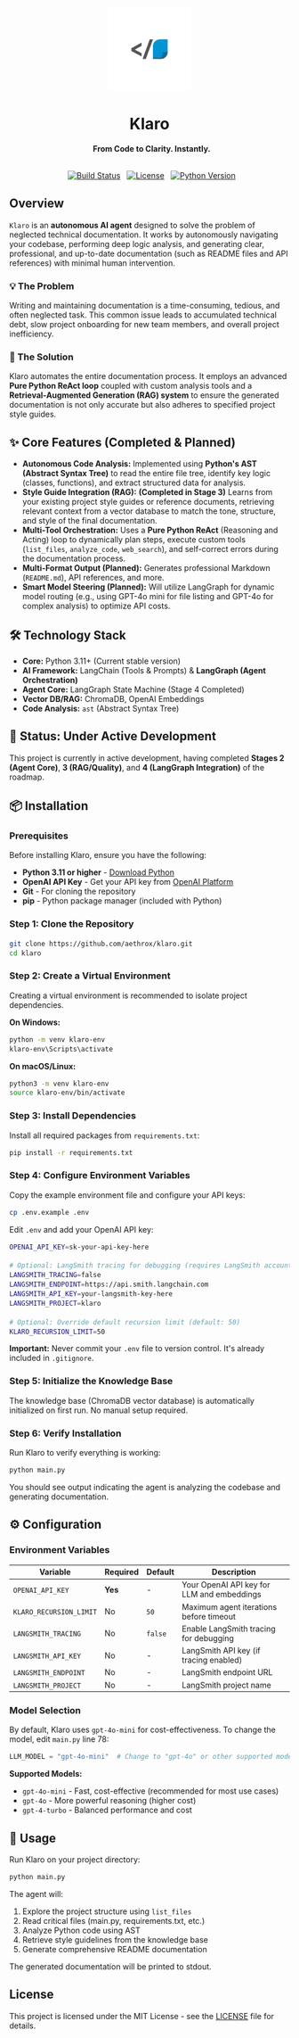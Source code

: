 <div align="center">
  <img src="assets/logo_transparent.png" alt="Klaro Logo" width="150"/>
  <h1>Klaro</h1>
  <strong>From Code to Clarity. Instantly.</strong>
</div>
<br />
<p align="center">
  <a href="https://github.com/aethrox/klaro/actions/workflows/main.yml"><img alt="Build Status" src="https://img.shields.io/github/actions/workflow/status/aethrox/klaro/main.yml?style=for-the-badge"></a>
  <a href="./LICENSE"><img alt="License" src="https://img.shields.io/github/license/aethrox/klaro?style=for-the-badge&color=blue"></a>
  <a href="#"><img alt="Python Version" src="https://img.shields.io/badge/python-3.11+-blue?style=for-the-badge&logo=python"></a>
</p>

## Overview
`Klaro` is an **autonomous AI agent** designed to solve the problem of neglected technical documentation. It works by autonomously navigating your codebase, performing deep logic analysis, and generating clear, professional, and up-to-date documentation (such as README files and API references) with minimal human intervention.

### 💡 The Problem
Writing and maintaining documentation is a time-consuming, tedious, and often neglected task. This common issue leads to accumulated technical debt, slow project onboarding for new team members, and overall project inefficiency.

### 🚀 The Solution
Klaro automates the entire documentation process. It employs an advanced **Pure Python ReAct loop** coupled with custom analysis tools and a **Retrieval-Augmented Generation (RAG) system** to ensure the generated documentation is not only accurate but also adheres to specified project style guides.

## ✨ Core Features (Completed & Planned)
* **Autonomous Code Analysis:** Implemented using **Python's AST (Abstract Syntax Tree)** to read the entire file tree, identify key logic (classes, functions), and extract structured data for analysis.
* **Style Guide Integration (RAG):** **(Completed in Stage 3)** Learns from your existing project style guides or reference documents, retrieving relevant context from a vector database to match the tone, structure, and style of the final documentation.
* **Multi-Tool Orchestration:** Uses a **Pure Python ReAct** (Reasoning and Acting) loop to dynamically plan steps, execute custom tools (`list_files`, `analyze_code`, `web_search`), and self-correct errors during the documentation process.
* **Multi-Format Output (Planned):** Generates professional Markdown (`README.md`), API references, and more.
* **Smart Model Steering (Planned):** Will utilize LangGraph for dynamic model routing (e.g., using GPT-4o mini for file listing and GPT-4o for complex analysis) to optimize API costs.

## 🛠 Technology Stack
* **Core:** Python 3.11+ (Current stable version)
* **AI Framework:** LangChain (Tools & Prompts) & **LangGraph (Agent Orchestration)**
* **Agent Core:** LangGraph State Machine (Stage 4 Completed)
* **Vector DB/RAG:** ChromaDB, OpenAI Embeddings
* **Code Analysis:** `ast` (Abstract Syntax Tree)

## 🚧 Status: Under Active Development
This project is currently in active development, having completed **Stages 2 (Agent Core)**, **3 (RAG/Quality)**, and **4 (LangGraph Integration)** of the roadmap.

## 📦 Installation

### Prerequisites
Before installing Klaro, ensure you have the following:

* **Python 3.11 or higher** - [Download Python](https://www.python.org/downloads/)
* **OpenAI API Key** - Get your API key from [OpenAI Platform](https://platform.openai.com/api-keys)
* **Git** - For cloning the repository
* **pip** - Python package manager (included with Python)

### Step 1: Clone the Repository
```bash
git clone https://github.com/aethrox/klaro.git
cd klaro
```

### Step 2: Create a Virtual Environment
Creating a virtual environment is recommended to isolate project dependencies.

**On Windows:**
```bash
python -m venv klaro-env
klaro-env\Scripts\activate
```

**On macOS/Linux:**
```bash
python3 -m venv klaro-env
source klaro-env/bin/activate
```

### Step 3: Install Dependencies
Install all required packages from `requirements.txt`:
```bash
pip install -r requirements.txt
```

### Step 4: Configure Environment Variables
Copy the example environment file and configure your API keys:

```bash
cp .env.example .env
```

Edit `.env` and add your OpenAI API key:
```bash
OPENAI_API_KEY=sk-your-api-key-here

# Optional: LangSmith tracing for debugging (requires LangSmith account)
LANGSMITH_TRACING=false
LANGSMITH_ENDPOINT=https://api.smith.langchain.com
LANGSMITH_API_KEY=your-langsmith-key-here
LANGSMITH_PROJECT=klaro

# Optional: Override default recursion limit (default: 50)
KLARO_RECURSION_LIMIT=50
```

**Important:** Never commit your `.env` file to version control. It's already included in `.gitignore`.

### Step 5: Initialize the Knowledge Base
The knowledge base (ChromaDB vector database) is automatically initialized on first run. No manual setup required.

### Step 6: Verify Installation
Run Klaro to verify everything is working:

```bash
python main.py
```

You should see output indicating the agent is analyzing the codebase and generating documentation.

## ⚙️ Configuration

### Environment Variables

| Variable | Required | Default | Description |
|----------|----------|---------|-------------|
| `OPENAI_API_KEY` | **Yes** | - | Your OpenAI API key for LLM and embeddings |
| `KLARO_RECURSION_LIMIT` | No | `50` | Maximum agent iterations before timeout |
| `LANGSMITH_TRACING` | No | `false` | Enable LangSmith tracing for debugging |
| `LANGSMITH_API_KEY` | No | - | LangSmith API key (if tracing enabled) |
| `LANGSMITH_ENDPOINT` | No | - | LangSmith endpoint URL |
| `LANGSMITH_PROJECT` | No | - | LangSmith project name |

### Model Selection
By default, Klaro uses `gpt-4o-mini` for cost-effectiveness. To change the model, edit `main.py` line 78:

```python
LLM_MODEL = "gpt-4o-mini"  # Change to "gpt-4o" or other supported model
```

**Supported Models:**
* `gpt-4o-mini` - Fast, cost-effective (recommended for most use cases)
* `gpt-4o` - More powerful reasoning (higher cost)
* `gpt-4-turbo` - Balanced performance and cost

## 🚀 Usage

Run Klaro on your project directory:

```bash
python main.py
```

The agent will:
1. Explore the project structure using `list_files`
2. Read critical files (main.py, requirements.txt, etc.)
3. Analyze Python code using AST
4. Retrieve style guidelines from the knowledge base
5. Generate comprehensive README documentation

The generated documentation will be printed to stdout.

## License
This project is licensed under the MIT License - see the [LICENSE](./LICENSE) file for details.